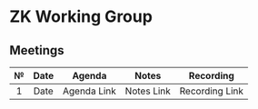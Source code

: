 # ZK Working Group

## Meetings

|  №  |      Date       | Agenda | Notes | Recording |
|:---:|:---------------:|:------:|:-----:|:---------:|
| 1 | Date | Agenda Link | Notes Link | Recording Link |

